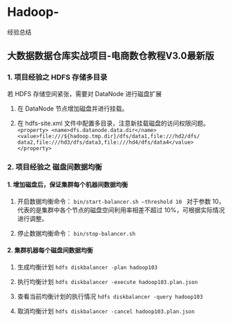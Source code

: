 # Hadoop-
经验总结

## 大数据数据仓库实战项目-电商数仓教程V3.0最新版

### 1. 项目经验之 HDFS 存储多目录
若 HDFS 存储空间紧张，需要对 DataNode 进行磁盘扩展
  1. 在 DataNode 节点增加磁盘并进行挂载。 

  2. 在 hdfs-site.xml 文件中配置多目录，注意新挂载磁盘的访问权限问题。 
`<property>
  <name>dfs.datanode.data.dir</name>
  <value>file:///${hadoop.tmp.dir}/dfs/data1,file:///hd2/dfs/ data2,file:///hd3/dfs/data3,file:///hd4/dfs/data4</value>
</property>`

### 2. 项目经验之 磁盘间数据均衡
#### 1. 增加磁盘后，保证集群每个机器间数据均衡 
1. 开启数据均衡命令：
`bin/start-balancer.sh –threshold 10 `
对于参数 10，代表的是集群中各个节点的磁盘空间利用率相差不超过 10%，可根据实际情况进行调整。 

2. 停止数据均衡命令：
`bin/stop-balancer.sh`
 
#### 2. 集群机器每个磁盘间数据均衡
1. 生成均衡计划
`hdfs diskbalancer -plan hadoop103`

2. 执行均衡计划
`hdfs diskbalancer -execute hadoop103.plan.json`

3. 查看当前均衡计划的执行情况
`hdfs diskbalancer -query hadoop103`

4. 取消均衡计划
`hdfs diskbalancer -cancel hadoop103.plan.json`

